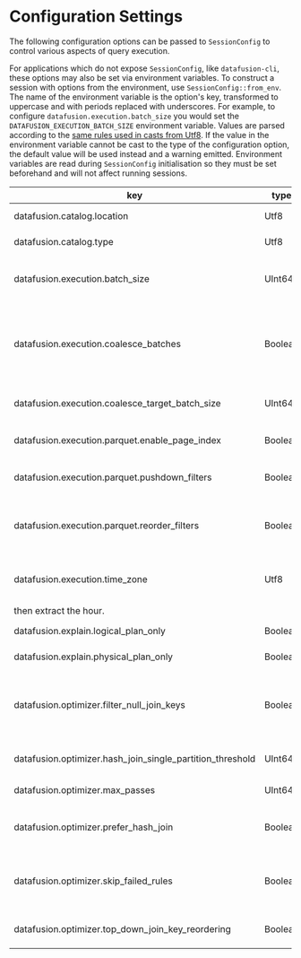 <!---
  Licensed to the Apache Software Foundation (ASF) under one
  or more contributor license agreements.  See the NOTICE file
  distributed with this work for additional information
  regarding copyright ownership.  The ASF licenses this file
  to you under the Apache License, Version 2.0 (the
  "License"); you may not use this file except in compliance
  with the License.  You may obtain a copy of the License at

    http://www.apache.org/licenses/LICENSE-2.0

  Unless required by applicable law or agreed to in writing,
  software distributed under the License is distributed on an
  "AS IS" BASIS, WITHOUT WARRANTIES OR CONDITIONS OF ANY
  KIND, either express or implied.  See the License for the
  specific language governing permissions and limitations
  under the License.
-->

<!---
This file was generated by the dev/update_config_docs.sh script.
Do not edit it manually as changes will be overwritten.
Instead, edit dev/update_config_docs.sh or the docstrings in datafusion/core/src/config.rs.
-->

# Configuration Settings

The following configuration options can be passed to `SessionConfig` to control various aspects of query execution.

For applications which do not expose `SessionConfig`, like `datafusion-cli`, these options may also be set via environment variables.
To construct a session with options from the environment, use `SessionConfig::from_env`.
The name of the environment variable is the option's key, transformed to uppercase and with periods replaced with underscores.
For example, to configure `datafusion.execution.batch_size` you would set the `DATAFUSION_EXECUTION_BATCH_SIZE` environment variable.
Values are parsed according to the [same rules used in casts from Utf8](https://docs.rs/arrow/latest/arrow/compute/kernels/cast/fn.cast.html).
If the value in the environment variable cannot be cast to the type of the configuration option, the default value will be used instead and a warning emitted.
Environment variables are read during `SessionConfig` initialisation so they must be set beforehand and will not affect running sessions.

| key | type | default | description |
|-----|------|---------|-------------|
| datafusion.catalog.location | Utf8 | NULL | Location scanned to load tables for `default` schema, defaults to None |
| datafusion.catalog.type | Utf8 | NULL | Type of `TableProvider` to use when loading `default` schema. Defaults to None |
| datafusion.execution.batch_size | UInt64 | 8192 | Default batch size while creating new batches, it's especially useful for buffer-in-memory batches since creating tiny batches would results in too much metadata memory consumption. |
| datafusion.execution.coalesce_batches | Boolean | true | When set to true, record batches will be examined between each operator and small batches will be coalesced into larger batches. This is helpful when there are highly selective filters or joins that could produce tiny output batches. The target batch size is determined by the configuration setting 'datafusion.execution.coalesce_target_batch_size'. |
| datafusion.execution.coalesce_target_batch_size | UInt64 | 4096 | Target batch size when coalescing batches. Uses in conjunction with the configuration setting 'datafusion.execution.coalesce_batches'. |
| datafusion.execution.parquet.enable_page_index | Boolean | false | If true, uses parquet data page level metadata (Page Index) statistics to reduce the number of rows decoded. |
| datafusion.execution.parquet.pushdown_filters | Boolean | false | If true, filter expressions are be applied during the parquet decoding operation to reduce the number of rows decoded. |
| datafusion.execution.parquet.reorder_filters | Boolean | false | If true, filter expressions evaluated during the parquet decoding opearation will be reordered heuristically to minimize the cost of evaluation. If false, the filters are applied in the same order as written in the query. |
| datafusion.execution.time_zone | Utf8 | +00:00 | The session time zone which some function require e.g. EXTRACT(HOUR from SOME_TIME) shift the underline datetime according to the time zone,
                then extract the hour. |
| datafusion.explain.logical_plan_only | Boolean | false | When set to true, the explain statement will only print logical plans. |
| datafusion.explain.physical_plan_only | Boolean | false | When set to true, the explain statement will only print physical plans. |
| datafusion.optimizer.filter_null_join_keys | Boolean | false | When set to true, the optimizer will insert filters before a join between a nullable and non-nullable column to filter out nulls on the nullable side. This filter can add additional overhead when the file format does not fully support predicate push down. |
| datafusion.optimizer.hash_join_single_partition_threshold | UInt64 | 1048576 | The maximum estimated size in bytes for one input side of a HashJoin will be collected into a single partition |
| datafusion.optimizer.max_passes | UInt64 | 3 | Number of times that the optimizer will attempt to optimize the plan |
| datafusion.optimizer.prefer_hash_join | Boolean | true | When set to true, the physical plan optimizer will prefer HashJoin over SortMergeJoin. HashJoin can work more efficientlythan SortMergeJoin but consumes more memory. Defaults to true |
| datafusion.optimizer.skip_failed_rules | Boolean | true | When set to true, the logical plan optimizer will produce warning messages if any optimization rules produce errors and then proceed to the next rule. When set to false, any rules that produce errors will cause the query to fail. |
| datafusion.optimizer.top_down_join_key_reordering | Boolean | true | When set to true, the physical plan optimizer will run a top down process to reorder the join keys. Defaults to true |

